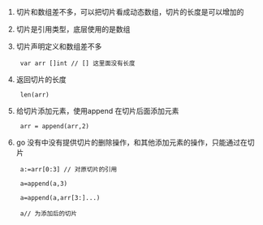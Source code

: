 1. 切片和数组差不多，可以把切片看成动态数组，切片的长度是可以增加的

2. 切片是引用类型，底层使用的是数组

3. 切片声明定义和数组差不多

        var arr []int // [] 这里面没有长度

4. 返回切片的长度

        len(arr)

5. 给切片添加元素，使用append 在切片后面添加元素

        arr = append(arr,2)

6. go 没有中没有提供切片的删除操作，和其他添加元素的操作，只能通过在切片

        a:=arr[0:3] // 对原切片的引用

        a=append(a,3)

        a=append(a,arr[3:]...)

        a// 为添加后的切片